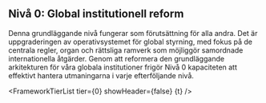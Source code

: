 <script>
  import FrameworkTierList from '$lib/components/FrameworkTierList.svelte';
  export let t;
</script>

## Nivå 0: Global institutionell reform

Denna grundläggande nivå fungerar som förutsättning för alla andra. Det är uppgraderingen av operativsystemet för global styrning, med fokus på de centrala regler, organ och rättsliga ramverk som möjliggör samordnade internationella åtgärder. Genom att reformera den grundläggande arkitekturen för våra globala institutioner frigör Nivå 0 kapaciteten att effektivt hantera utmaningarna i varje efterföljande nivå.

<FrameworkTierList tier={0} showHeader={false} {t} />
